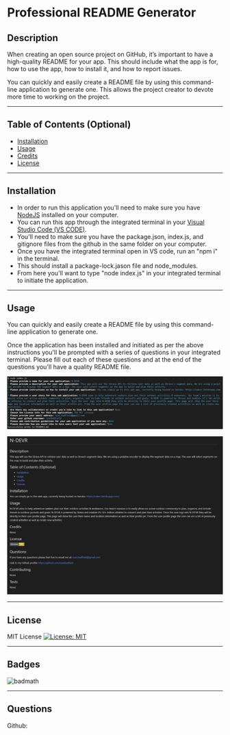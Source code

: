 # Professional README Generator

## Description

When creating an open source project on GitHub, it’s important to have a high-quality README for your app. This should include what the app is for, how to use the app, how to install it, and how to report issues.

You can quickly and easily create a README file by using this command-line application to generate one. This allows the project creator to devote more time to working on the project.

---

## Table of Contents (Optional)

- [Installation](#installation)
- [Usage](#usage)
- [Credits](#credits)
- [License](#license)

---

## Installation

- In order to run this application you'll need to make sure you have [NodeJS](https://nodejs.org/en/) installed on your computer.
- You can run this app through the integrated terminal in your [Visual Studio Code (VS CODE)](https://code.visualstudio.com/).
- You'll need to make sure you have the package.json, index.js, and gitignore files from the github in the same folder on your computer.
- Once you have the integrated terminal open in VS code, run an "npm i" in the terminal.
- This should install a package-lock.jason file and node_modules.
- From here you'll want to type "node index.js" in your integrated terminal to initiate the application.

---

## Usage

You can quickly and easily create a README file by using this command-line application to generate one.

Once the application has been installed and initiated as per the above instructions you'll be prompted with a series of questions in your integrated terminal. Please fill out each of these questions and at the end of the questions you'll have a quality README file.


![alt text](assets/images/readmeinterminal.png)

![alt text](assets/images/testReadMe.png)

---

## License

MIT License [![License: MIT](https://img.shields.io/badge/License-MIT-yellow.svg)](https://opensource.org/licenses/MIT)

---

## Badges

![badmath](https://img.shields.io/github/languages/top/nielsenjared/badmath)

---

## Questions

Github: 